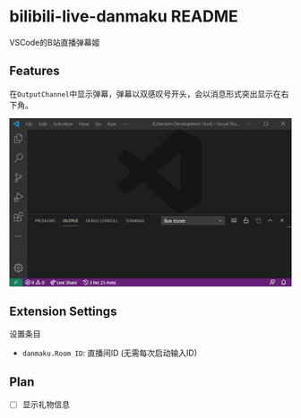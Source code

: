 # bilibili-live-danmaku README

VSCode的B站直播弹幕姬

## Features

在`OutputChannel`中显示弹幕，弹幕以双感叹号开头，会以消息形式突出显示在右下角。

![danmaku](https://raw.githubusercontent.com/Discreater/Bilibili-Live-Danmaku-vscode/master/images/danmaku.gif)

## Extension Settings

设置条目

* `danmaku.Room ID`: 直播间ID (无需每次启动输入ID)

## Plan

- [ ] 显示礼物信息

